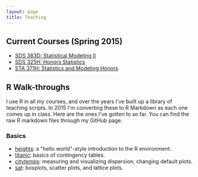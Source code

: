 ```yaml
---
layout: page
title: Teaching
---
```


## Current Courses (Spring 2015)

* [SDS 383D: Statistical Modeling II](/SDS383D_Spring2015/)
* [SDS 325H: Honors Statistics](/SDS325H_Spring2015/)
* [STA 371H: Statistics and Modeling Honors](/STA371H_Spring2015/)


## R Walk-throughs

I use R in all my courses, and over the years I've built up a library of teaching scripts.  In 2015 I'm converting these to R Markdown as each one comes up in class.  Here are the ones I've gotten to so far.  You can find the raw R markdown files through my GitHub page.

### Basics
* [heights](r/heights/heights.html): a "hello world"-style introduction to the R environment.  
* [titanic](r/titanic/titanic.html): basics of contingency tables.  
* [citytemps](r/citytemps/citytemps.html): measuring and visualizing dispersion; changing default plots.  
* [sat](r/sat/sat.html): boxplots, scatter plots, and lattice plots.

